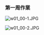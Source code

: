 ### 第一周作業

![w01_00-1.JPG](https://i.imgur.com/tzNu8GB.jpg)

![w01_00-2.JPG](https://i.imgur.com/mhu2gKq.jpg)
